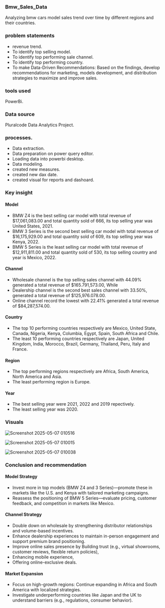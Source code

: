 ### Bmw_Sales_Data
Analyzing bmw cars model sales trend over time by different regions and their countries.
 ### problem statements 
- revenue trend.
- To identify top selling model.
- To identify top performing sale channel.
- To identify top performing country.
- To make Data-Driven Recommendations: Based on the findings, develop recommendations for marketing, models development, and distribution strategies to maximize and improve sales.
 ### tools used
 PowerBi.
 ### Data source
 Pluralcode Data Analytics Project.
 ### processes.
 - Data extraction.
 - Data preparation on power query editor.
 - Loading data into powerbi desktop.
 - Data modeling.
 - created new measures.
 - created new dax date.
 - created visual for reports and dashoard.
 ### Key insight
  ####  Model
 - BMW Z4 is the best selling car model with total revenue of $17,061,083.00 and total quantity sold of 666, its top selling year was United States, 2021.
 - BMW 3 Series is the second best selling car model with total revenue of  $16,175,929.00 and total quantity sold of 609,  its top selling year was Kenya, 2022.
 - BMW 5 Series is the least selling car model with total revenue of $12,911,811.00 and total quantity sold of 530, its top  selling country and year is Mexico, 2022.
 #### Channel
 - Wholesale channel is the top selling sales channel with 44.09% generated a total revenue of $165.791,573.00, While 
 - Dealership channel is the second best sales channel with 33.50%, generated a total revenue of $125,976.078.00.
 - Online channel record the lowest with 22.41% generated a total revenue of $84,287,574.00.
 #### Country
 - The top 10 performing countries respectively are Mexico, United State, Canada, Nigeria, Kenya, Columbia, Egypt, Spain, South Africa and Chile.
 - The least 10  performing countries respectively are Japan, United Kingdom, India, Morocco, Brazil, Germany, Thailand, Peru, Italy and France.
 #### Region
 - The top performing regions respectively are Africa, South America, North America and Asia.
 - The least performing region is Europe.
 #### Year
- The best selling year were 2021, 2022 and 2019 repectively.
- The least selling year was 2020.
 ### Visuals
 
![Screenshot 2025-05-07 010516](https://github.com/user-attachments/assets/76c37f9c-faaf-4f9c-b14b-24738174d7d7)

![Screenshot 2025-05-07 010015](https://github.com/user-attachments/assets/bd57a8df-acd4-4d4a-b6fd-bec1ba37a780)

![Screenshot 2025-05-07 010038](https://github.com/user-attachments/assets/c86a40d8-cb61-45f5-92c0-7d972c9fab13)

 ### Conclusion and recommendation
  #### Model Strategy
 - Invest more in top models (BMW Z4 and 3 Series)—promote these in markets like the U.S. and Kenya with tailored marketing campaigns.
 - Reassess the positioning of BMW 5 Series—evaluate pricing, customer feedback, and competition in markets like Mexico.
  #### Channel Strategy
 - Double down on wholesale by strengthening distributor relationships and volume-based incentives.
 - Enhance dealership experiences to maintain in-person engagement and support premium brand positioning.
 - Improve online sales presence by Building trust (e.g., virtual showrooms, customer reviews, flexible return policies),
 - Enhancing mobile experience,
 - Offering online-exclusive deals.
  #### Market Expansion
 - Focus on high-growth regions: Continue expanding in Africa and South America with localized strategies.
 - Investigate underperforming countries like Japan and the UK to understand barriers (e.g., regulations, consumer behavior).
